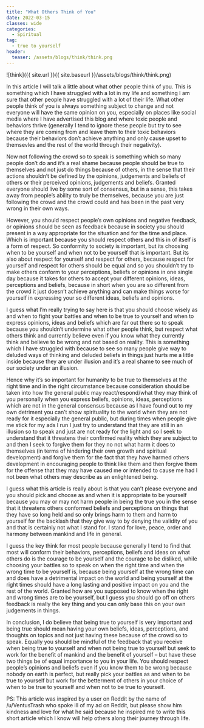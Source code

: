 ```yaml
---
title: "What Others Think of You"
date: 2022-03-15
classes: wide
categories:
  - Spiritual 
tag:
  - true to yourself
header: 
  teaser: /assets/blogs/think/think.png
---
```


![think]({{ site.url }}{{ site.baseurl }}/assets/blogs/think/think.png)

In this article I will talk a little about what other people think of you. This is something which I have struggled with a lot in my life and something I am sure that other people have struggled with a lot of their life. What other people think of you is always something subject to change and not everyone will have the same opinion on you, especially on places like social media where I have advertised this blog and where toxic people and behaviors thrive (generally I tend to ignore these people but try to see where they are coming from and leave them to their toxic behaviors because their behaviors don’t achieve anything and only cause upset to themsevles and the rest of the world through their negativity).

Now not following the crowd so to speak is something which so many people don’t do and it’s a real shame because people should be true to themselves and not just do things because of others, in the sense that their actions shouldn’t be defined by the opinions, judgements and beliefs of others or their perceived opinions, judgements and beliefs. Granted everyone should live by some sort of consensus, but in a sense, this takes away from people’s ability to truly be themselves, because you are just following the crowd and the crowd could and has been in the past very wrong in their own ways.

However, you should respect people’s own opinions and negative feedback, or opinions should be seen as feedback because in society you should present in a way appropriate for the situation and for the time and place. Which is important because you should respect others and this in of itself is a form of respect. So conformity to society is important, but its choosing when to be yourself and when not to be yourself that is important. But its also about respect for yourself and respect for others, because respect for yourself and respect for others should be equal and so you shouldn’t try to make others conform to your perceptions, beliefs or opinions in one single day because it takes for others to accept your different opinions, ideas, perceptions and beliefs, because in short when you are so different from the crowd it just doesn’t achieve anything and can make things worse for yourself in expressing your so different ideas, beliefs and opinions.

I guess what I’m really trying to say here is that you should choose wisely as and when to fight your battles and when to be true to yourself and when to express opinions, ideas and beliefs which are far out there so to speak because you shouldn’t undermine what other people think, but respect what others think and currently believe even if you know what they currently think and believe to be wrong and not based on reality. This is something which I have struggled with because to see so many people give way to deluded ways of thinking and deluded beliefs in things just hurts me a little inside because they are under illusion and it’s a real shame to see much of our society under an illusion. 

Hence why it’s so important for humanity to be true to themselves at the right time and in the right circumstance because consideration should be taken into how the general public may react/respond/what they may think of you personally when you express beliefs, opinions, ideas, perceptions which are not in the general consensus because as I have found out to my own detriment you can’t show spirituality to the world when they are not ready for it especially the general public, but during times when people give me stick for my ads I run I just try to understand that they are still in an illusion so to speak and just are not ready for the light and so I seek to understand that it threatens their confirmed reality which they are subject to and then I seek to forgive them for they no not what harm it does to themselves (in terms of hindering their own growth and spiritual development) and forgive them for the fact that they have harmed others development in encouraging people to think like them and then forgive them for the offense that they may have caused me or intended to cause me had I not been what others may describe as an enlightened being.

I guess what this article is really about is that you can’t please everyone and you should pick and choose as and when it is appropriate to be yourself because you may or may not harm people in being the true you in the sense that it threatens others conformed beliefs and perceptions on things that they have so long held and so only brings harm to them and harm to yourself for the backlash that they give way to by denying the validity of you and that is certainly not what I stand for. I stand for love, peace, order and harmony between mankind and life in general.

I guess the key think for most people because generally I tend to find that most will conform their behaviors, perceptions, beliefs and ideas on what others do is the courage to be yourself and the courage to be disliked, while choosing your battles so to speak on when the right time and when the wrong time to be yourself is, because being yourself at the wrong time can and does have a detrimental impact on the world and being yourself at the right times should have a long lasting and positive impact on you and the rest of the world. Granted how are you supposed to know when the right and wrong times are to be yourself, but I guess you should go off on others feedback is really the key thing and you can only base this on your own judgements in things.

In conclusion, I do believe that being true to yourself is very important and being true should mean having your own beliefs, ideas, perceptions, and thoughts on topics and not just having these because of the crowd so to speak. Equally you should be mindful of the feedback that you receive when being true to yourself and when not being true to yourself but seek to work for the benefit of mankind and the benefit of yourself – but have these two things be of equal importance to you in your life. You should respect people’s opinions and beliefs even if you know them to be wrong because nobody on earth is perfect, but really pick your battles as and when to be true to yourself but work for the betterment of others in your choice of when to be true to yourself and when not to be true to yourself.

PS: This article was inspired by a user on Reddit by the name of /u/VentusTrash who spoke ill of my ad on Reddit, but please show him kindness and love for what he said because he inspired me to write this short article which I know will help others along their journey through life.
